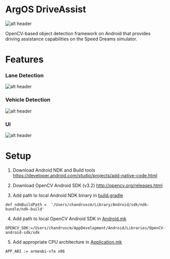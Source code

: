 # ArgOS DriveAssist

![alt header](https://github.com/argos-research/android-OpenCV/blob/master/screenshots/header.png)

OpenCV-based object detection framework on Android that provides driving assistance capabilities on the Speed Dreams simulator.


# Features

### Lane Detection

![alt header](https://github.com/argos-research/android-OpenCV/blob/master/screenshots/lane%231.png)

### Vehicle Detection

![alt header](https://github.com/argos-research/android-OpenCV/blob/master/screenshots/vehicle%231.png)

### UI

![alt header](https://github.com/argos-research/android-OpenCV/blob/master/screenshots/ui%231.png)


# Setup
1. Download Android NDK and Build tools https://developer.android.com/studio/projects/add-native-code.html

2. Download OpenCV Android SDK (v3.2) http://opencv.org/releases.html

3. Add path to local Android NDK binary in [build.gradle](https://github.com/argos-research/android-OpenCV/blob/master/app/build.gradle)
```
def ndkBuildPath =  '/Users/chandruscm/Library/Android/sdk/ndk-bundle/ndk-build'
```

4. Add path to local OpenCV Android SDK in [Android.mk](https://github.com/argos-research/android-OpenCV/blob/master/app/src/main/jni/Android.mk)
```
OPENCV_SDK:=/Users/chandruscm/AppDevelopment/Android/Libraries/OpenCV-android-sdk/sdk
```

5. Add appropriate CPU architecture in [Application.mk](https://github.com/argos-research/android-OpenCV/blob/master/app/src/main/jni/Application.mk)
```
APP_ABI := armeabi-v7a x86
```
